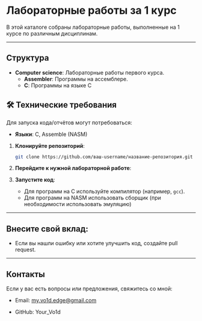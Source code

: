 # Лабораторные работы за 1 курс

В этой каталоге собраны лабораторные работы, выполненные на 1 курсе по различным дисциплинам.

---

## **Структура**
- **Computer science**: Лабораторные работы первого курса.
  - **Assembler**: Программы на ассемблере.
  - **C**: Программы на языке C

## 🛠 Технические требования
Для запуска кода/отчётов могут потребоваться:
- **Языки**: C, Assemble (NASM)

1. **Клонируйте репозиторий**:
   ```bash
   git clone https://github.com/ваш-username/название-репозитория.git
2. **Перейдите к нужной лабораторной работе**:

3. **Запустите код**:

   - Для программ на C используйте компилятор (например, `gcc`).
   - Для программ на NASM использовать сборщик (при необходимости использовать эмуляцию)

---

## **Внесите свой вклад**:

   - Если вы нашли ошибку или хотите улучшить код, создайте pull request.

---

## **Контакты**

Если у вас есть вопросы или предложения, свяжитесь со мной:

   - Email: my.vo1d.edge@gmail.com

   - GitHub: Your_Vo1d
